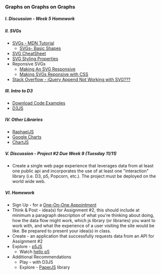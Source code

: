 ### Graphs on Graphs on Graphs

##### I. Discussion - Week 5 Homework

##### II. SVGs
* [SVGs - MDN Tutorial](https://developer.mozilla.org/en-US/docs/Web/SVG/Tutorial)
	* [SVGs- Basic Shapes](https://developer.mozilla.org/en-US/docs/Web/SVG/Tutorial/Basic_Shapes)
* [SVG CheatSheet](http://www.cheat-sheets.org/own/svg/index.xhtml)
* [SVG Styling Properties](http://www.w3.org/TR/SVG/styling.html#SVGStylingProperties)
* Reponsive SVGs  
	* [Making An SVG Responsive](http://demosthenes.info/blog/744/Make-SVG-Responsive)
	* [Making SVGs Reponsive with CSS](http://tympanus.net/codrops/2014/08/19/making-svgs-responsive-with-css/)
* [Stack Overflow - jQuery Append Not Working with SVG???](http://stackoverflow.com/questions/3642035/jquerys-append-not-working-with-svg-element/7381068#7381068)

##### III. Intro to D3
* [Download Code Examples](https://dl.dropboxusercontent.com/u/9648298/SVG_D3.zip)
* [D3JS](http://d3js.org/)

##### IV. Other Libraries
* [RaphaelJS](http://raphaeljs.com/)
* [Google Charts](https://developers.google.com/chart/)
* [ChartJS](http://www.chartjs.org/)

##### V. Discussion - Project #2 Due Week 9 (Tuesday 11/11)
* Create a single web page experience that leverages data from at least one public api and incorporates the use of at least one "interaction" library (i.e. D3, p5, Popcorn, etc.). The project must be deployed on the world wide web. 

##### VI. Homework
* Sign Up - for a [One-On-One Appointment](https://www.google.com/calendar/selfsched?sstoken=UUdZSW52V1dpZUEwfGRlZmF1bHR8NGY4NmMwMTJiMWVkZGE0YjJkNjBlODM0ZmM1NTJkNjc)
* Think & Post - idea(s) for Assignment #2, this should include at minimum a paragraph description of what you're thinking about doing, how the data flow might work, which js library (or libraries) you want to work with, and what the experience of a user visiting the site would be like. Be prepared to present your idea(s) in class.
* Create - an application that successfully requests data from an API for Assignment #2 
* Explore - [p5JS](http://p5js.org/)
	* Watch [hello p5](http://hello.p5js.org/)
* Additional Recommendations
	* Play - with D3JS
	* Explore - [PaperJS](http://paperjs.org/) library
